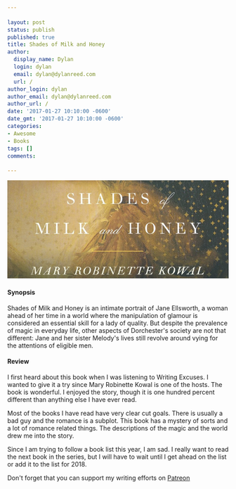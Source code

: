 ```yaml
---

layout: post
status: publish
published: true
title: Shades of Milk and Honey
author:
  display_name: Dylan
  login: dylan
  email: dylan@dylanreed.com
  url: /
author_login: dylan
author_email: dylan@dylanreed.com
author_url: /
date: '2017-01-27 10:10:00 -0600'
date_gmt: '2017-01-27 10:10:00 -0600'
categories:
- Awesome
- Books
tags: []
comments:

---
```

![Shades of Milk and Honey cover](https://raw.githubusercontent.com/dylanreed/dylan.blog/gh-pages/images/book-review/Shades-of-MIlk-and-Honey.jpg)

<h4>Synopsis</h4>

Shades of Milk and Honey is an intimate portrait of Jane Ellsworth, a woman ahead of her time in a world where the manipulation of glamour is considered an essential skill for a lady of quality. But despite the prevalence of magic in everyday life, other aspects of Dorchester's society are not that different: Jane and her sister Melody's lives still revolve around vying for the attentions of eligible men. 

<h4>Review</h4>

I first heard about this book when I was listening to Writing Excuses. I wanted to give it a try since Mary Robinette Kowal is one of the hosts. The book is wonderful. I enjoyed the story, though it is one hundred percent different than anything else I have ever read. 

Most of the books I have read have very clear cut goals. There is usually a bad guy and the romance is a subplot. This book has a mystery of sorts and a lot of romance related things. The descriptions of the magic and the world drew me into the story. 

Since I am trying to follow a book list this year, I am sad. I really want to read the next book in the series, but I will have to wait until I get ahead on the list or add it to the list for 2018.

Don't forget that you can support my writing efforts on [Patreon](https://www.patreon.com/dylanreed)
